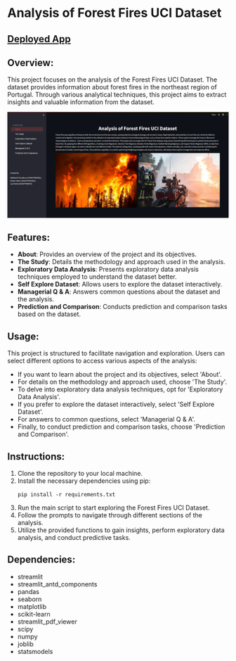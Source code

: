 # Analysis of Forest Fires UCI Dataset

## [Deployed App](https://forest-fires.streamlit.app/)

## Overview:
This project focuses on the analysis of the Forest Fires UCI Dataset. The dataset provides information about forest fires in the northeast region of Portugal. Through various analytical techniques, this project aims to extract insights and valuable information from the dataset.

![Demo](images/demo.png)

## Features:
- **About**: Provides an overview of the project and its objectives.
- **The Study**: Details the methodology and approach used in the analysis.
- **Exploratory Data Analysis**: Presents exploratory data analysis techniques employed to understand the dataset better.
- **Self Explore Dataset**: Allows users to explore the dataset interactively.
- **Managerial Q & A**: Answers common questions about the dataset and the analysis.
- **Prediction and Comparison**: Conducts prediction and comparison tasks based on the dataset.

## Usage:
This project is structured to facilitate navigation and exploration. Users can select different options to access various aspects of the analysis:

- If you want to learn about the project and its objectives, select 'About'.
- For details on the methodology and approach used, choose 'The Study'.
- To delve into exploratory data analysis techniques, opt for 'Exploratory Data Analysis'.
- If you prefer to explore the dataset interactively, select 'Self Explore Dataset'.
- For answers to common questions, select 'Managerial Q & A'.
- Finally, to conduct prediction and comparison tasks, choose 'Prediction and Comparison'.

## Instructions:
1. Clone the repository to your local machine.
2. Install the necessary dependencies using pip:
    ```
    pip install -r requirements.txt
    ```
3. Run the main script to start exploring the Forest Fires UCI Dataset.
4. Follow the prompts to navigate through different sections of the analysis.
5. Utilize the provided functions to gain insights, perform exploratory data analysis, and conduct predictive tasks.

## Dependencies:
- streamlit
- streamlit_antd_components
- pandas
- seaborn
- matplotlib
- scikit-learn
- streamlit_pdf_viewer
- scipy
- numpy
- joblib
- statsmodels
